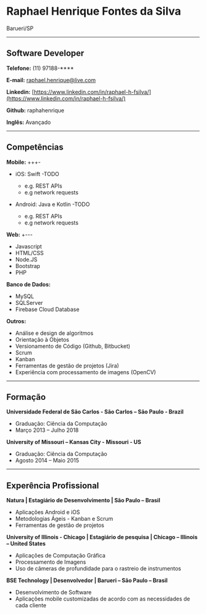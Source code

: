 # Raphael Henrique Fontes da Silva
Barueri/SP

---

## Software Developer


**Telefone:** (11) 97188-****

**E-mail:** raphael.henrique@live.com

**Linkedin:** [https://www.linkedin.com/in/raphael-h-fsilva/](https://www.linkedin.com/in/raphael-h-fsilva/)

**Github:** raphahenrique

**Inglês:** Avançado


---

## Competências

**Mobile:** +++-
* iOS: Swift
    -TODO
    - e.g. REST APIs 
    - e.g network requests

* Android: Java e Kotlin
    -TODO
    - e.g. REST APIs 
    - e.g network requests



**Web:** +---
* Javascript
* HTML/CSS
* Node.JS
* Bootstrap
* PHP



**Banco de Dados:**
* MySQL
* SQLServer
* Firebase Cloud Database



**Outros:**
* Análise e design de algoritmos 
* Orientação à Objetos
* Versionamento de Código (Github, Bitbucket) 
* Scrum 
* Kanban
* Ferramentas de gestão de projetos (Jira)
* Experiência com processamento de imagens (OpenCV)


---

## Formação

**Universidade Federal de São Carlos - São Carlos – São Paulo - Brazil**
- Graduação: Ciência da Computação
- Março 2013 – Julho 2018

**University of Missouri – Kansas City - Missouri - US**
- Graduação: Ciência da Computação
- Agosto 2014 – Maio 2015

---

## Experência Profissional

**Natura | Estagiário de Desenvolvimento | São Paulo – Brasil**
- Aplicações Android e iOS
- Metodologias Ágeis - Kanban e Scrum
- Ferramentas de gestão de projetos

**University of Illinois - Chicago | Estagiário de pesquisa | Chicago – Illinois – United States**
- Aplicações de Computação Gráfica
- Processamento de Imagens
- Uso de câmeras de profundidade para o rastreio de instrumentos

**BSE Technology | Desenvolvedor | Barueri – São Paulo – Brasil**
- Desenvolvimento de Software
- Aplicações mobile customizadas de acordo com as necessidades de cada cliente

